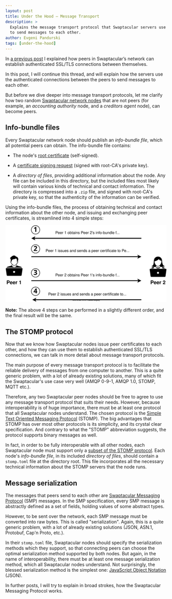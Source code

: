 ```yaml
---
layout: post
title: Under the Hood — Message Transport
description: >
  Explains the message transport protocol that Swaptacular servers use
  to send messages to each other.
author: Evgeni Pandurski
tags: [under-the-hood]
---
```


In [a previous post](/2023/04/26/under-the-hood-peer-connections/) I
explained how peers in Swaptacular’s network can establish authenticated
SSL/TLS connections between themselves.

In this post, I will continue this thread, and will explain how the servers
use the authenticated connections between the peers to send messages to each
other.

<!--more-->

But before we dive deeper into message transport protocols, let me clarify
how two random [Swaptacular network nodes](/overview/) that are not peers
(for example, an *accounting authority* node, and a *creditors agent* node),
can become peers.

## Info-bundle files

Every Swaptacular network node should publish an *info-bundle file*, which
all potential peers can obtain. The info-bundle file contains:

- The node's [root certificate](/public/docs/swpt-certificates.pdf)
  (self-signed).

- A [certificate signing
  request](https://en.wikipedia.org/wiki/Certificate_signing_request)
  (signed with root-CA's private key).

- A *directory of files*, providing additional information about the node.
  Any file can be included in this directory, but the included files most
  likely will contain various kinds of technical and contact information.
  The directory is compressed into a `.zip` file, and signed with root-CA's
  private key, so that the authenticity of the information can be verified.

Using the info-bundle files, the process of obtaining technical and contact
information about the other node, and issuing and exchanging peer
certificates, is streamlined into 4 simple steps:

<div class="message">
  <img src="/images/peers-infobundles.svg"
       alt="The 4 steps of issuing and exchanging peer certificates">
</div>

**Note:** The above 4 steps can be performed in a slightly different order,
and the final result will be the same.

## The STOMP protocol

Now that we know how Swaptacular nodes issue peer certificates to each
other, and how they can use them to establish authenticated SSL/TLS
connections, we can talk in more detail about message transport protocols.

The main purpose of every message transport protocol is to facilitate the
reliable delivery of messages from one computer to another. This is a quite
generic problem, with a lot of already existing solutions, many of which fit
the Swaptacular's use case very well (AMQP 0-9-1, AMQP 1.0, STOMP, MQTT
etc.).

Therefore, any two Swaptacular peer nodes should be free to agree to use any
message transport protocol that suits their needs. However, because
interoperability is of huge importance, there must be at least one protocol
that all Swaptacular nodes understand. The chosen protocol is the [Simple
Text Oriented Messaging Protocol](https://stomp.github.io/) (STOMP). The big
advantages that STOMP has over most other protocols is its simplicity, and
its crystal clear specification. And contrary to what the "STOMP"
abbreviation suggests, the protocol supports binary messages as well.

In fact, in order to be fully interoperable with all other nodes, each
Swaptacular node must support only a [subset of the STOMP
protocol](/public/docs/swpt-stomp.pdf). Each node's *info-bundle file*, in
its included *directory of files*, should contain a `stomp.toml` file at the
directory root. This file incorporates all the necessary technical
information about the STOMP servers that the node runs.

## Message serialization

The messages that peers send to each other are [Swaptacular Messaging
Protocol](/public/docs/protocol.pdf) (SMP) messages. In the SMP
specification, every SMP message is abstractly defined as a set of fields,
holding values of some abstract types.

However, to be sent over the network, each SMP message must be converted
into raw bytes. This is called "serialization". Again, this is a quite
generic problem, with a lot of already existing solutions (JSON, ASN.1,
Protobuf, Cap'n Proto, etc.).

In their `stomp.toml` file, Swaptacular nodes should specify the
serialization methods which they support, so that connecting peers can
choose the optimal serialization method supported by both nodes. But again,
in the name of interoperability, there must be at least one message
serialization method, which all Swaptacular nodes understand. Not
surprisingly, the blessed serialization method is the simplest one:
[JavaScript Object Notation](/public/docs/protocol-json.pdf) (JSON).

In further posts, I will try to explain in broad strokes, how the
Swaptacular Messaging Protocol works.
